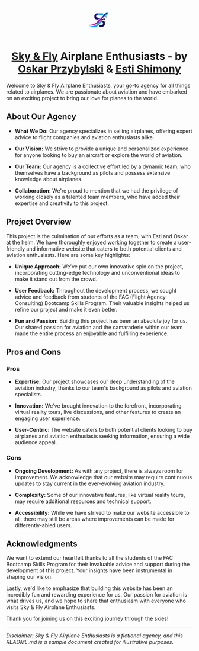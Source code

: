 <!--Airplane ICON --> <div align="center">
  <a href="https://fac29a.github.io/Project-1-Oskar-Esti/">
    <img src="images/logo.jpeg" alt="Logo" width="80" height="80">
  </a> <br >

# [Sky & Fly](https://fac29a.github.io/Project-1-Oskar-Esti/) Airplane Enthusiasts - by [Oskar Przybylski](https://www.linkedin.com/in/oskar-przybylski/) & [Esti Shimony](https://www.linkedin.com/in/ester-shimony/)<br ></div>

Welcome to Sky & Fly Airplane Enthusiasts, your go-to agency for all things related to airplanes. We are passionate about aviation and have embarked on an exciting project to bring our love for planes to the world.

## About Our Agency

- **What We Do:** Our agency specializes in selling airplanes, offering expert advice to flight companies and aviation enthusiasts alike.

- **Our Vision:** We strive to provide a unique and personalized experience for anyone looking to buy an aircraft or explore the world of aviation.

- **Our Team:** Our agency is a collective effort led by a dynamic team, who themselves have a background as pilots and possess extensive knowledge about airplanes.

- **Collaboration:** We're proud to mention that we had the privilege of working closely as a talented team members, who have added their expertise and creativity to this project.

## Project Overview

This project is the culmination of our efforts as a team, with Esti and Oskar at the helm. We have thoroughly enjoyed working together to create a user-friendly and informative website that caters to both potential clients and aviation enthusiasts. Here are some key highlights:

- **Unique Approach:** We've put our own innovative spin on the project, incorporating cutting-edge technology and unconventional ideas to make it stand out from the crowd.

- **User Feedback:** Throughout the development process, we sought advice and feedback from students of the FAC (Flight Agency Consulting) Bootcamp Skills Program. Their valuable insights helped us refine our project and make it even better.

- **Fun and Passion:** Building this project has been an absolute joy for us. Our shared passion for aviation and the camaraderie within our team made the entire process an enjoyable and fulfilling experience.

## Pros and Cons

### Pros

- **Expertise:** Our project showcases our deep understanding of the aviation industry, thanks to our team's background as pilots and aviation specialists.

- **Innovation:** We've brought innovation to the forefront, incorporating virtual reality tours, live discussions, and other features to create an engaging user experience.

- **User-Centric:** The website caters to both potential clients looking to buy airplanes and aviation enthusiasts seeking information, ensuring a wide audience appeal.

### Cons

- **Ongoing Development:** As with any project, there is always room for improvement. We acknowledge that our website may require continuous updates to stay current in the ever-evolving aviation industry.

- **Complexity:** Some of our innovative features, like virtual reality tours, may require additional resources and technical support.

- **Accessibility:** While we have strived to make our website accessible to all, there may still be areas where improvements can be made for differently-abled users.

## Acknowledgments

We want to extend our heartfelt thanks to all the students of the FAC Bootcamp Skills Program for their invaluable advice and support during the development of this project. Your insights have been instrumental in shaping our vision.

Lastly, we'd like to emphasize that building this website has been an incredibly fun and rewarding experience for us. Our passion for aviation is what drives us, and we hope to share that enthusiasm with everyone who visits Sky & Fly Airplane Enthusiasts.

Thank you for joining us on this exciting journey through the skies!

---

_Disclaimer: Sky & Fly Airplane Enthusiasts is a fictional agency, and this README.md is a sample document created for illustrative purposes._
